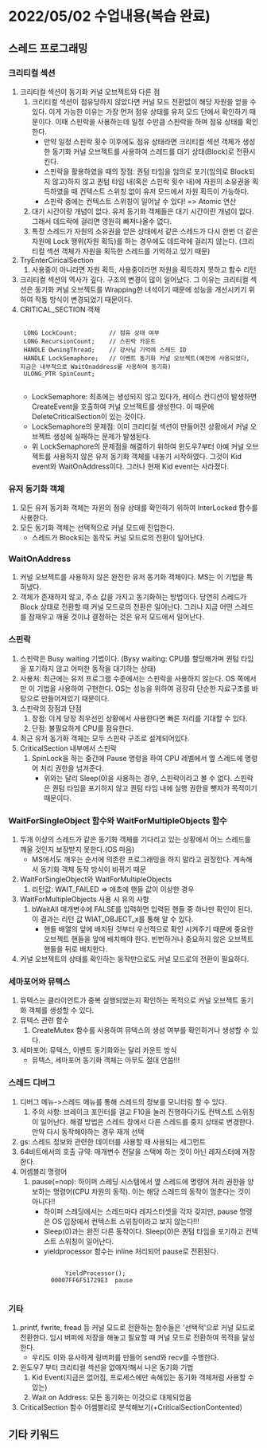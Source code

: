 # 2022/05/02 수업내용(복습 완료)
## 스레드 프로그래밍
### 크리티컬 섹션
1. 크리티컬 섹션이 동기화 커널 오브젝트와 다른 점
    1) 크리티컬 섹션이 점유당하지 않았다면 커널 모드 전환없이 해당 자원을 얻을 수 있다. 이게 가능한 이유는 가장 먼저 점유 상태를 유저 모드 단에서 확인하기 때문이다. 이때 스핀락을 사용하는데 일정 수만큼 스핀락을 하며 점유 상태를 확인한다.
        * 만약 일정 스핀락 횟수 이후에도 점유 상태라면 크리티컬 섹션 객체가 생성한 동기화 커널 오브젝트를 사용하여 스레드를 대기 상태(Block)로 전환시킨다.
        * 스핀락을 활용하였을 때의 장점: 퀀텀 타임을 임의로 포기(임의로 Block되지 않고)하지 않고 퀀텀 타임 내(혹은 스핀락 횟수 내)에 자원의 소유권을 획득하였을 때 컨텍스트 스위칭 없이 유저 모드에서 자원 획득이 가능하다.
        * 스핀락 중에는 컨텍스트 스위칭이 일어날 수 있다! => Atomic 연산 
    2) 대기 시간이랑 개념이 없다. 유저 동기화 객체들은 대기 시간이란 개념이 없다. 그래서 데드락에 걸리면 영원히 빠져나올수 없다.
    3) 특정 스레드가 자원의 소유권을 얻은 상태에서 같은 스레드가 다시 한번 더 같은 자원에 Lock 행위(자원 획득)를 하는 경우에도 데드락에 걸리지 않는다. (크리티컬 섹션 객체가 자원을 획득한 스레드를 기억하고 있기 때문)
2. TryEnterCiricalSection
    1) 사용중이 아니라면 자원 획득, 사용중이라면 자원을 획득하지 못하고 함수 리턴
3. 크리티컬 섹션의 역사가 깊다. 구조의 변경이 많이 일어났다. 그 이유는 크리티컬 섹션은 동기화 커널 오브젝트를 Wrapping한 녀석이기 때문에 성능을 개선시키기 위하여 작동 방식이 변경되었기 때문이다.
4. CRITICAL_SECTION 객체
    <pre><code>
    LONG LockCount;         // 점유 상태 여부
    LONG RecursionCount;    // 스핀락 카운트
    HANDLE OwningThread;    // 강사님 기억에 스레드 ID
    HANDLE LockSemaphore;   // 이벤트 동기화 커널 오브젝트(예전에 사용되었다, 지금은 내부적으로 WaitOnaddress를 사용하여 동기화)
    ULONG_PTR SpinCount;
    </code></pre>
    * LockSemaphore: 최초에는 생성되지 않고 있다가, 레이스 컨디션이 발생하면 CreateEvent을 호출하여 커널 오브젝트를 생성한다. 이 때문에 DeleteCriticalSection이 있는 것이다.
    * LockSemaphore의 문제점: 이미 크리티컬 섹션이 만들어진 상황에서 커널 오브젝트 생성에 실패하는 문제가 발생된다.
    * 위 LockSemaphore의 문제점을 해결하기 위하여 윈도우7부터 아예 커널 오브젝트를 사용하지 않은 유저 동기화 객체를 내놓기 시작하였다. 그것이 Kid event와 WaitOnAddress이다. 그러나 현재 Kid event는 사라졌다.

### 유저 동기화 객체
1. 모든 유저 동기화 객체는 자원의 점유 상태를 확인하기 위하여 InterLocked 함수를 사용한다.
2. 모든 동기화 객체는 선택적으로 커널 모드에 진입한다.
    * 스레드가 Block되는 동작도 커널 모드로의 전환이 일어난다.

### WaitOnAddress
1. 커널 오브젝트를 사용하지 않은 완전한 유저 동기화 객체이다. MS는 이 기법을 특허냈다.
2. 객체가 존재하지 않고, 주소 값을 가지고 동기화하는 방법이다. 당연히 스레드가 Block 상태로 전환할 때 커널 모드로의 전환은 일어난다. 그러나 지금 어떤 스레드를 잠재우고 깨울 것이냐 결정하는 것은 유저 모드에서 일어난다.

### 스핀락
1. 스핀락은 Busy waiting 기법이다. (Bysy waiting: CPU를 할당해가며 퀀텀 타임을 포기하지 않고 어떠한 동작을 대기하는 상태)
2. 사용처: 최근에는 유저 프로그램 수준에서는 스핀락을 사용하지 않는다. OS 쪽에서만 이 기법을 사용하여 구현한다. OS는 성능을 위하여 굉장히 단순한 자료구조를 바탕으로 만들어져있기 때문이다.
3. 스핀락의 장점과 단점
    1) 장점: 이게 당장 최우선인 상황에서 사용한다면 빠른 처리를 기대할 수 있다.
    2) 단점: 불필요하게 CPU를 점유한다.
4. 최근 유저 동기화 객체는 모두 스핀락 구조로 설계되어있다.
5. CriticalSection 내부에서 스핀락
    1) SpinLock을 하는 중간에 Pause 명령을 하여 CPU 레벨에서 옆 스레드에 명령어 처리 권한을 넘겨준다.
        * 위와는 달리 Sleep(0)을 사용하는 경우, 스핀락이라고 볼 수 없다. 스핀락은 퀀텀 타임을 포기하지 않고 퀀텀 타임 내에 실행 권한을 뺏자가 목적이기 때문이다.

### WaitForSingleObject 함수와 WaitForMultipleObjects 함수
1. 두개 이상의 스레드가 같은 동기화 객체를 기다리고 있는 상황에서 어느 스레드를 깨울 것인지 보장받지 못한다.(OS 마음)
    * MS에서도 깨우는 순서에 의존한 프로그래밍을 하지 말라고 권장한다. 계속해서 동기화 객체 동작 방식이 바뀌기 때문
2. WaitForSingleObject와 WaitForMultipleObjects
    1) 리턴값: WAIT_FAILED => 애초에 핸들 값이 이상한 경우
3. WaitForMultipleObjects 사용 시 유의 사항
    1) bWaitAll 매개변수에 FALSE를 입력하면 입력된 핸들 중 하나만 확인이 된다. 이 결과는 리턴 값 WIAT_OBJECT_x를 통해 알 수 있다.
        * 핸들 배열의 앞에 배치된 것부터 우선적으로 확인 시켜주기 때문에 중요한 오브젝트 핸들을 앞에 배치해야 한다. 빈번하거나 중요하지 않은 오브젝트 핸들을 뒤로 배치한다.
4. 커널 오브젝트의 상태를 확인하는 동작만으로도 커널 모드로의 전환이 필요하다.

### 세마포어와 뮤텍스
1. 뮤텍스는 클라이언트가 중복 실행되었는지 확인하는 목적으로 커널 오브젝트 동기화 객체를 생성할 수 있다.
2. 뮤텍스 관련 함수
    1) CreateMutex 함수를 사용하여 뮤텍스의 생성 여부를 확인하거나 생성할 수 있다.
3. 세마포어: 뮤텍스, 이벤트 동기화와는 달리 카운트 방식
    * 뮤텍스, 세마포어 동기화 객체는 아무도 절대 안씀!!!

### 스레드 디버그
1. 디버그 메뉴->스레드 메뉴를 통해 스레드의 정보를 모니터링 할 수 있다.
    1) 주의 사항: 브레이크 포인터를 걸고 F10을 눌러 진행하다가도 컨텍스트 스위칭이 일어난다. 해결 방법은 스레드 창에서 다른 스레드를 중지 상태로 변경한다. 만약 다시 동작해야하는 경우 재개 선택
2. gs: 스레드 정보와 관련한 데이터를 사용할 때 사용되는 세그먼트
3. 64비트에서의 호출 규약: 매개변수 전달을 스택에 하는 것이 아닌 레지스터에 저장한다.
4. 어셈블리 명령어
    1) pause(=nop): 하이퍼 스레딩 시스템에서 옆 스레드에 명령어 처리 권한을 양보하는 명령어(CPU 차원의 동작). 이는 해당 스레드의 동작이 멈춘다는 것이 아니다!!
        * 하이퍼 스레딩에서는 스레드마다 레지스터셋을 각자 갖지만, pause 명령은 OS 입장에서 컨텍스트 스위칭이라고 보지 않는다!!!
        * Sleep(0)과는 완전 다른 동작이다. Sleep(0)은 퀀텀 타임을 포기하고 컨텍스트 스위칭이 일어난다.
        * yieldprocessor 함수는 inline 처리되어 pause로 전환된다.
            <pre><code>
                YieldProcessor();
            00007FF6F51729E3  pause  
            </code></pre>

### 기타
1. printf, fwrite, fread 등 커널 모드로 전환하는 함수들은 '선택적'으로 커널 모드로 전환한다. 임시 버퍼에 저장을 해놓고 필요할 때 커널 모드로 전환하여 목적을 달성한다.
    * 우리도 이와 유사하게 링버퍼를 만들어 send와 recv를 수행한다.
2. 윈도우7 부터 크리티컬 섹션을 없애자!해서 나온 동기화 기법
    1) Kid Event(지금은 없어짐, 프로세스에만 속해있는 동기화 객체처럼 사용할 수 있는)
    2) Wait on Address: 모든 동기화는 이것으로 대체되었음
3. CriticalSection 함수 어셈블리로 분석해보기(+CriticalSectionContented)

## 기타 키워드
